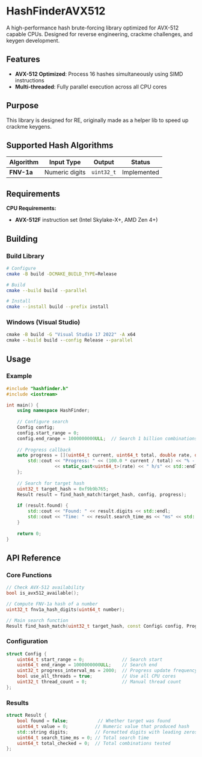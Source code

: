 # HashFinderAVX512

A high-performance hash brute-forcing library optimized for AVX-512 capable CPUs. Designed for reverse engineering, crackme challenges, and keygen development.

## Features

- **AVX-512 Optimized**: Process 16 hashes simultaneously using SIMD instructions
- **Multi-threaded**: Fully parallel execution across all CPU cores  

## Purpose

This library is designed for RE, originally made as a helper lib to speed up crackme keygens.

## Supported Hash Algorithms

| Algorithm | Input Type | Output | Status |
|-----------|------------|---------|--------|
| **FNV-1a** | Numeric digits | `uint32_t` | Implemented |

## Requirements

**CPU Requirements:**
- **AVX-512F** instruction set (Intel Skylake-X+, AMD Zen 4+)

## Building

### Build Library
```bash
# Configure
cmake -B build -DCMAKE_BUILD_TYPE=Release

# Build
cmake --build build --parallel

# Install 
cmake --install build --prefix install
```

### Windows (Visual Studio)
```cmd
cmake -B build -G "Visual Studio 17 2022" -A x64
cmake --build build --config Release --parallel
```

## Usage

### Example
```cpp
#include "hashfinder.h"
#include <iostream>

int main() {
    using namespace HashFinder;
    
    // Configure search
    Config config;
    config.start_range = 0;
    config.end_range = 1000000000ULL;  // Search 1 billion combinations
    
    // Progress callback
    auto progress = [](uint64_t current, uint64_t total, double rate, double eta) {
        std::cout << "Progress: " << (100.0 * current / total) << "% - "
                  << static_cast<uint64_t>(rate) << " h/s" << std::endl;
    };
    
    // Search for target hash
    uint32_t target_hash = 0xf9b9b765;
    Result result = find_hash_match(target_hash, config, progress);
    
    if (result.found) {
        std::cout << "Found: " << result.digits << std::endl;
        std::cout << "Time: " << result.search_time_ms << "ms" << std::endl;
    }
    
    return 0;
}
```

## API Reference

### Core Functions
```cpp
// Check AVX-512 availability
bool is_avx512_available();

// Compute FNV-1a hash of a number
uint32_t fnv1a_hash_digits(uint64_t number);

// Main search function
Result find_hash_match(uint32_t target_hash, const Config& config, ProgressCallback callback);
```

### Configuration
```cpp
struct Config {
    uint64_t start_range = 0;              // Search start
    uint64_t end_range = 1000000000ULL;    // Search end
    uint32_t progress_interval_ms = 2000;  // Progress update frequency
    bool use_all_threads = true;           // Use all CPU cores
    uint32_t thread_count = 0;             // Manual thread count
};
```

### Results
```cpp
struct Result {
    bool found = false;           // Whether target was found
    uint64_t value = 0;          // Numeric value that produced hash
    std::string digits;          // Formatted digits with leading zeros
    uint64_t search_time_ms = 0; // Total search time
    uint64_t total_checked = 0;  // Total combinations tested
};
```

